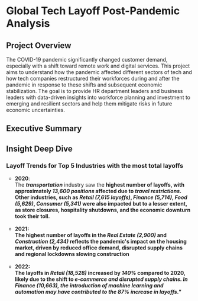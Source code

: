 

# Global Tech Layoff Post-Pandemic Analysis

## Project Overview
The COVID-19 pandemic significantly changed customer demand, especially with a shift toward remote work and digital services. This project aims to understand how the pandemic affected different sectors of tech and how tech companies restructured their workforces during and after the pandemic in response to these shifts and subsequent economic stabilization. The goal is to provide HR department leaders and business leaders with data-driven insights into workforce planning and investment to emerging and resilient sectors and help them mitigate risks in future economic uncertainties.

## Executive Summary

## Insight Deep Dive
### Layoff Trends for Top 5 Industries with the most total layoffs

  
<ul style="list-style-type: circle; font-weight: light;">
  <li>
  <strong>2020</strong>: <br/>
  The <em><strong><strong>transportation</strong></strong></em> industry saw the <strong>highest number of layoffs, with approximately <em><strong><strong>13,600 positions</strong></strong></em> affected due to <em><strong>travel restrictions</strong></em>. Other industries, such as <strong><em>Retail (7,615 layoffs)</strong></em>, <strong><em>Finance (5,714)</strong></em>, <strong><em>Food (5,629)</strong></em>, <strong><em>Consumer (5,341)</strong></em> were also impacted but to a lesser extent, as store closures, hospitality shutdowns, 
  and the economic downturn took their toll.
  </li>
  <br/>
  
  <li>
  <strong>2021</strong>: <br/>
  The highest number of layoffs in the <strong><em>Real Estate (2,900)</strong></em> and <strong><em>Construction (2,434)</strong></em> reflects the pandemic's impact on the housing market, driven by reduced       office demand, disrupted supply chains and regional lockdowns slowing construction</li>
  <br/>
  
  <li>
  <strong>2022</strong>: <br/>
  The layoffs in <strong><em>Retail (18,528)</strong></em> increased by <strong><em>140%</strong></em> compared to 2020, likely due to the shift to <strong><em>e-commerce<strong><em> and disrupted supply chains. In <strong><em>Finance     (10,663)</strong></em>, the introduction of <strong><em>machine learning and automation</strong></em> may have contributed to the 87% increase in layoffs."
  </ul>

